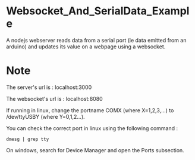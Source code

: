 # Websocket_And_SerialData_Example
A nodejs webserver reads data from a serial port (ie data emitted from an arduino) and updates its value on a webpage using a websocket.

# Note
The server's url is : localhost:3000

The websocket's url is : localhost:8080

If running in linux, change the portname COMX (where X=1,2,3,...) to /dev/ttyUSBY (where Y=0,1,2...).

You can check the correct port in linux using the following command : 

```
dmesg | grep tty
```


On windows, search for Device Manager and open the Ports subsection.
